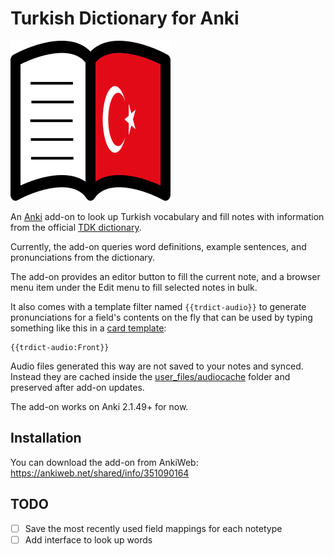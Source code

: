 # Turkish Dictionary for Anki

![Add-on's icon](src/icon.png)

An [Anki](https://apps.ankiweb.net/) add-on to look up Turkish vocabulary and fill notes with information
from the official [TDK dictionary](https://sozluk.gov.tr/).

Currently, the add-on queries word definitions, example sentences, and pronunciations from the dictionary.

The add-on provides an editor button to fill the current note,
and a browser menu item under the Edit menu to fill selected notes in bulk.

It also comes with a template filter named `{{trdict-audio}}` to generate pronunciations
for a field's contents on the fly that can be used by typing something like this in a [card template](https://docs.ankiweb.net/templates/intro.html):
```
{{trdict-audio:Front}}
```
Audio files generated this way are not saved to your notes and synced. Instead they are cached inside the [user_files/audiocache](./src/user_files/readme.txt) folder and preserved after add-on updates.


The add-on works on Anki 2.1.49+ for now.

## Installation

You can download the add-on from AnkiWeb: https://ankiweb.net/shared/info/351090164

## TODO
- [ ] Save the most recently used field mappings for each notetype
- [ ] Add interface to look up words
